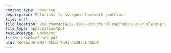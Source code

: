 ```yaml
---
content_type: resource
description: Solutions to assigned homework problems.
file: null
file_location: /coursemedia/22-314j-structural-mechanics-in-nuclear-power-technology-fall-2006/4dd50cd6f93f90cb7d936b307cb76bb8_problem5_sol.pdf
file_type: application/pdf
resourcetype: Document
title: problem5_sol.pdf
uid: 4dd50cd6-f93f-90cb-7d93-6b307cb76bb8
---
```

